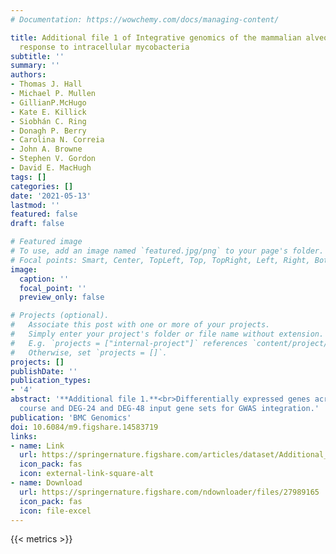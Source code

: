 ```yaml
---
# Documentation: https://wowchemy.com/docs/managing-content/

title: Additional file 1 of Integrative genomics of the mammalian alveolar macrophage
  response to intracellular mycobacteria
subtitle: ''
summary: ''
authors:
- Thomas J. Hall
- Michael P. Mullen
- GillianP.McHugo
- Kate E. Killick
- Siobhán C. Ring
- Donagh P. Berry
- Carolina N. Correia
- John A. Browne
- Stephen V. Gordon
- David E. MacHugh
tags: []
categories: []
date: '2021-05-13'
lastmod: ''
featured: false
draft: false

# Featured image
# To use, add an image named `featured.jpg/png` to your page's folder.
# Focal points: Smart, Center, TopLeft, Top, TopRight, Left, Right, BottomLeft, Bottom, BottomRight.
image:
  caption: ''
  focal_point: ''
  preview_only: false

# Projects (optional).
#   Associate this post with one or more of your projects.
#   Simply enter your project's folder or file name without extension.
#   E.g. `projects = ["internal-project"]` references `content/project/deep-learning/index.md`.
#   Otherwise, set `projects = []`.
projects: []
publishDate: ''
publication_types:
- '4'
abstract: '**Additional file 1.**<br>Differentially expressed genes across the infection time
  course and DEG-24 and DEG-48 input gene sets for GWAS integration.'
publication: 'BMC Genomics'
doi: 10.6084/m9.figshare.14583719
links:
- name: Link
  url: https://springernature.figshare.com/articles/dataset/Additional_file_1_of_Integrative_genomics_of_the_mammalian_alveolar_macrophage_response_to_intracellular_mycobacteria/14583719
  icon_pack: fas
  icon: external-link-square-alt
- name: Download
  url: https://springernature.figshare.com/ndownloader/files/27989165
  icon_pack: fas
  icon: file-excel
---
```

{{< metrics >}}